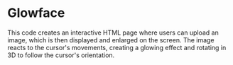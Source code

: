 # Glowface
This code creates an interactive HTML page where users can upload an image, which is then displayed and enlarged on the screen. The image reacts to the cursor's movements, creating a glowing effect and rotating in 3D to follow the cursor's orientation.
